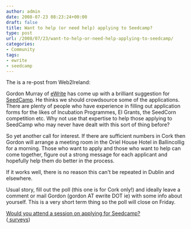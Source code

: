 ```yaml
---
author: admin
date: 2008-07-23 08:23:24+00:00
draft: false
title: Want to help (or need help) applying to Seedcamp?
type: post
url: /2008/07/23/want-to-help-or-need-help-applying-to-seedcamp/
categories:
- Community
tags:
- ewrite
- seedcamp
---
```


The is a re-post from Web2Ireland:

Gordon Murray of [eWrite](http://ewritelite.com/) has come up with a brilliant suggestion for [SeedCamp](http://seedcamp.com/). He thinks we should crowdsource some of the applications. There are plenty of people who have experience in filling out application forms for the likes of Incubation Programmes, EI Grants, the SeedCorn competition etc. Why not use that expertise to help those applying to SeedCamp who may never have dealt with this sort of thing before?

So yet another call for interest. If there are sufficient numbers in Cork then Gordon will arrange a meeting room in the Oriel House Hotel in Ballincollig for a morning. Those who want to apply and those who want to help can come together, figure out a strong message for each applicant and hopefully help them do better in the process.

If it works well, there is no reason this can't be repeated in Dublin and elsewhere.

Usual story, fill out the poll (this one is for Cork only!) and ideally leave a comment or mail Gordon (gordon AT ewrite DOT ie) with some info about yourself. This is a very short term thing so the poll will close on Friday.

[Would you attend a session on applying for Seedcamp?](http://answers.polldaddy.com/poll/808123/)    
([  surveys](http://www.polldaddy.com))
